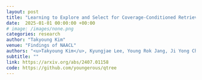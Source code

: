 ```yaml
---
layout: post
title: "Learning to Explore and Select for Coverage-Conditioned Retrieval-Augmented Generation"
date:  2025-01-01 00:00:00 +00:00
# image: /images/none.png
categories: research
author: "Takyoung Kim"
venue: "Findings of NAACL"
authors: "<u>Takyoung Kim</u>, Kyungjae Lee, Young Rok Jang, Ji Yong Cho, Gangwoo Kim, Minseok Cho, Moontae Lee"
subtitle: ""
link: https://arxiv.org/abs/2407.01158
code: https://github.com/youngerous/qtree
---
```


